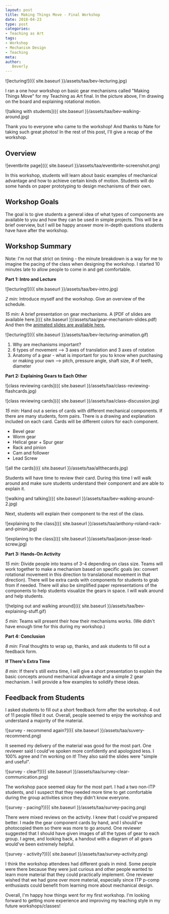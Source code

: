 ```yaml
---
layout: post
title: Making Things Move - Final Workshop
date: 2018-04-23
type: post
categories:
- Teaching as Art
tags:
- Workshop
- Mechanism Design
- Teaching
meta:
author:
   Beverly
---
```


![lecturing!]({{ site.baseurl }}/assets/taa/bev-lecturing.jpg)

I ran a one hour workshop on basic gear mechanisms called "Making Things Move" for my Teaching as Art final. In the picture above, I'm drawing on the board and explaining rotational motion.

![talking with students]({{ site.baseurl }}/assets/taa/bev-walking-around.jpg)

Thank you to everyone who came to the workshop! And thanks to Nate for taking such great photos! In the rest of this post, I'll give a recap of the workshop.

<!--more-->

## Overview

![eventbrite page]({{ site.baseurl }}/assets/taa/eventbrite-screenshot.png)

In this workshop, students will learn about basic examples of mechanical advantage and how to achieve certain kinds of motion. Students will do some hands on paper prototyping to design mechanisms of their own.

## Workshop Goals

The goal is to give students a general idea of what types of components are available to you and how they can be used in simple projects. This will be a brief overview, but I will be happy answer more in-depth questions students have have after the workshop.

## Workshop Summary

Note: I'm not that strict on timing - the minute breakdown is a way for me to imagine the pacing of the class when designing the workshop. I started 10 minutes late to allow people to come in and get comfortable.

**Part 1: Intro and Lecture**

![lecturing!]({{ site.baseurl }}/assets/taa/bev-intro.jpg)

_2 min:_ Introduce myself and the workshop. Give an overview of the schedule.

_15 min:_ A brief presentation on gear mechanisms. A [PDF of slides are available here.]({{ site.baseurl }}/assets/taa/gear-mechanism-slides.pdf) And then the [animated slides are available here.](https://docs.google.com/presentation/d/1lMmTcKCESPAyK5c3PL4g-5efqZzF-CwG5gpinp5aOLw/edit?usp=sharing)

![lecturing!]({{ site.baseurl }}/assets/taa/bev-lecturing-animation.gif)

1. Why are mechanisms important?
2. 6 types of movement --> 3 axes of translation and 3 axes of rotation
3. Anatomy of a gear - what is important for you to know when purchasing or making your own --> pitch, pressure angle, shaft size, # of teeth, diameter

**Part 2: Explaining Gears to Each Other**

![class reviewing cards]({{ site.baseurl }}/assets/taa/class-reviewing-flashcards.jpg)

![class reviewing cards]({{ site.baseurl }}/assets/taa/class-discussion.jpg)

_15 min:_ Hand out a series of cards with different mechanical components. If there are many students, form pairs. There is a drawing and explanation included on each card. Cards will be different colors for each component.

* Bevel gear
* Worm gear
* Helical gear + Spur gear
* Rack and pinion
* Cam and follower
* Lead Screw

![all the cards]({{ site.baseurl }}/assets/taa/allthecards.jpg)

Students will have time to review their card. During this time I will walk around and make sure students understand their component and are able to explain it.

![walking and talking]({{ site.baseurl }}/assets/taa/bev-walking-around-2.jpg)

Next, students will explain their component to the rest of the class.

![explaining to the class]({{ site.baseurl }}/assets/taa/anthony-roland-rack-and-pinion.jpg)

![explaning to the class]({{ site.baseurl }}/assets/taa/jason-jesse-lead-screw.jpg)



**Part 3: Hands-On Activity**

_15 min:_ Divide people into teams of 3-4 depending on class size. Teams will work together to make a mechanism based on specific goals (ex: convert rotational movement in this direction to translational movement in that direction). There will be extra cards with components for students to grab from if needed. There will also be simplified paper representations of the components to help students visualize the gears in space. I will walk around and help students.

![helping out and walking around]({{ site.baseurl }}/assets/taa/bev-explaining-stuff.gif)

_5 min:_ Teams will present their how their mechanisms works. (We didn't have enough time for this during my workshop.)

**Part 4: Conclusion**

_8 min:_ Final thoughts to wrap up, thanks, and ask students to fill out a feedback form.

**If There's Extra Time**

_8 min:_ If there's still extra time, I will give a short presentation to explain the basic concepts around mechanical advantage and a simple 2 gear mechanism. I will provide a few examples to solidify these ideas.

## Feedback from Students

I asked students to fill out a short feedback form after the workshop. 4 out of 11 people filled it out. Overall, people seemed to enjoy the workshop and understand a majority of the material.

![survey - recommend again?]({{ site.baseurl }}/assets/taa/suvery-recommend.png)

It seemed my delivery of the material was good for the most part. One reviewer said I could've spoken more confidently and apologized less. I 100% agree and I'm working on it! They also said the slides were "simple and useful".

![survey - clear?]({{ site.baseurl }}/assets/taa/survey-clear-communication.png)

The workshop pace seemed okay for the most part. I had a two non-ITP students, and I suspect that they needed more time to get comfortable during the group activities since they didn't know everyone.

![survey - pacing?]({{ site.baseurl }}/assets/taa/survey-pacing.png)

There were mixed reviews on the activity. I knew that I could've prepared better. I made the gear component cards by hand, and I should've photocopied them so there was more to go around. One reviewer suggested that I should have given images of all the types of gear to each group. I agree, and looking back, a handout with a diagram of all gears would've been extremely helpful.

![survey - activity?]({{ site.baseurl }}/assets/taa/survey-activity.png)

I think the workshop attendees had different goals in mind. Some people were there because they were just curious and other people wanted to learn more material that they could practically implement. One reviewer wished that we had gone over more material, especially since ITP p-comp enthusiasts could benefit from learning more about mechanical design.

Overall, I'm happy how things went for my first workshop. I'm looking forward to getting more experience and improving my teaching style in my future workshops/classes!
